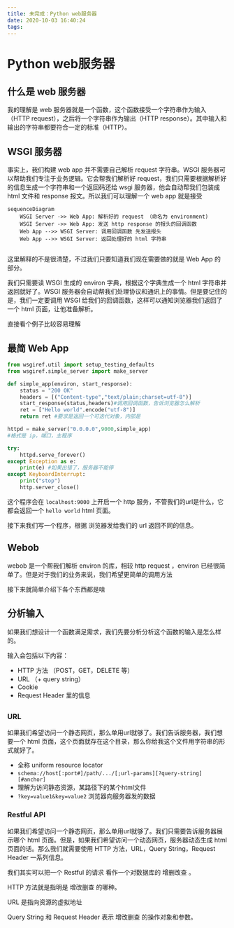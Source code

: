 ```yaml
---
title: 未完成：Python web服务器
date: 2020-10-03 16:40:24
tags:
---
```


# Python web服务器

## 什么是 web 服务器

我的理解是 web 服务器就是一个函数，这个函数接受一个字符串作为输入（HTTP request），之后将一个字符串作为输出（HTTP response）。其中输入和输出的字符串都要符合一定的标准（HTTP）。

## WSGI 服务器

事实上，我们构建 web app 并不需要自己解析 request 字符串。WSGI 服务器可以帮助我们专注于业务逻辑。它会帮我们解析好 request，我们只需要根据解析好的信息生成一个字符串和一个返回码还给 wsgi 服务器，他会自动帮我们包装成 html 文件和 response 报文。所以我们可以理解一个 web app 就是接受

```mermaid
sequenceDiagram
	WSGI Server ->> Web App: 解析好的 request （命名为 environment)
	WSGI Server ->> Web App: 发送 http response 的报头的回调函数
	Web App -->> WSGI Server: 调用回调函数 先发送报头
	Web App -->> WSGI Server: 返回处理好的 html 字符串
	

```

这里解释的不是很清楚，不过我们只要知道我们现在需要做的就是 Web App 的 部分。

我们只需要读 WSGI 生成的 environ 字典，根据这个字典生成一个 html 字符串并返回就好了。WSGI 服务器会自动帮我们处理协议和通讯上的事情。但是要记住的是，我们一定要调用 WSGI 给我们的回调函数，这样可以通知浏览器我们返回了一个 html 页面，让他准备解析。

直接看个例子比较容易理解

## 最简 Web App

```python
from wsgiref.util import setup_testing_defaults
from wsgiref.simple_server import make_server

def simple_app(environ, start_response):
    status = "200 OK"
    headers = [("Content-type","text/plain;charset=utf-8")]
    start_response(status,headers)#调用回调函数，告诉浏览器怎么解析
    ret = ["Hello world".encode("utf-8")]
    return ret #要求是返回一个可迭代对象，内部是

httpd = make_server("0.0.0.0",9000,simple_app)
#格式是 ip，端口，主程序

try:
    httpd.serve_forever()
except Exception as e:
    print(e) #如果出错了，服务器不能停
except KeyboardInterrupt:
    print("stop")
    http.server_close()
```

这个程序会在 `localhost:9000` 上开启一个 http 服务，不管我们的url是什么，它都会返回一个 `hello world` html 页面。

接下来我们写一个程序，根据 浏览器发给我们的 url 返回不同的信息。

## Webob

webob 是一个帮我们解析 environ 的库，相较 http request ，environ 已经很简单了。但是对于我们的业务来说，我们希望更简单的调用方法

接下来就简单介绍下各个东西都是啥

## 分析输入

如果我们想设计一个函数满足需求，我们先要分析分析这个函数的输入是怎么样的。

输入会包括以下内容：

- HTTP 方法 （POST，GET，DELETE 等）
- URL （+ query string）
- Cookie
- Request Header 里的信息

##

### URL

如果我们希望访问一个静态网页，那么单用url就够了。我们告诉服务器，我们想要一个 html 页面，这个页面就存在这个目录，那么你给我这个文件用字符串的形式就好了。

- 全称 uniform resource locator
- `schema://host[:port#]/path/.../[;url-params][?query-string][#anchor]`
- 理解为访问静态资源，某路径下的某个html文件
- `?key=value1&key=value2` 浏览器向服务器发的数据

### Restful API

如果我们希望访问一个静态网页，那么单用url就够了。我们只需要告诉服务器展示哪个 html 页面。但是，如果我们希望访问一个动态网页，服务器动态生成 html 页面的话。那么我们就需要使用 HTTP 方法，URL，Query String，Request Header 一系列信息。

我们其实可以把一个 Restful 的请求 看作一个对数据库的 增删改查 。

HTTP 方法就是指明是 增改删查 的哪种。

URL 是指向资源的虚拟地址

Query String 和 Request Header 表示 增改删查 的操作对象和参数。